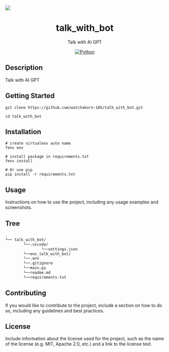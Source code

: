 <picture>
  <source media="(prefers-color-scheme: dark)" srcset="https://cdn.discordapp.com/attachments/585069498986397707/1112788994175012936/image-removebg-preview.png">
  <img src="https://cdn.discordapp.com/attachments/585069498986397707/1112788501642104832/OIG.png">
</picture>

<h1 align="center">talk_with_bot</h1>
<p align="center">Talk with AI GPT</p>

<p align="center">
  <a href="LICENSE" target="_blank">
    <img alt="Python" src="https://img.shields.io/badge/version-0.1-gree?style=for-the-badge&logoColor=white&logo=Python" />
  </a>

</p>

## Description

Talk with AI GPT

## Getting Started

```
git clone https://github.com/watchakorn-18k/talk_with_bot.git

cd talk_with_bot

```

## Installation

```
# create virtualenv auto name
fenv env

# install package in requirements.txt
fenv install

# Or use pip
pip install -r requirements.txt

```

## Usage

Instructions on how to use the project, including any usage examples and screenshots.

## Tree

<!--- Start Tree --->

```bash
.
└── talk_with_bot/
        └──.vscode/
                └──settings.json
        └──env_talk_with_bot/
        └──.env
        └──.gitignore
        └──main.py
        └──readme.md
        └──requirements.txt

```

<!--- End Tree --->

## Contributing

If you would like to contribute to the project, include a section on how to do so, including any guidelines and best practices.

## License

Include information about the license used for the project, such as the name of the license (e.g. MIT, Apache 2.0, etc.) and a link to the license text.
